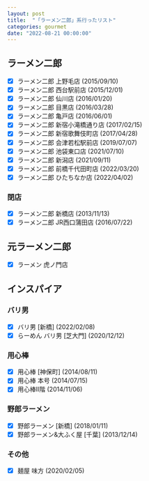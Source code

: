 ```yaml
---
layout: post
title:  "「ラーメン二郎」系行ったリスト"
categories: gourmet
date: "2022-08-21 00:00:00"
---
```


## ラーメン二郎

- [x] ラーメン二郎 上野毛店 (2015/09/10)
- [x] ラーメン二郎 西台駅前店 (2015/12/01)
- [x] ラーメン二郎 仙川店 (2016/01/20)
- [x] ラーメン二郎 目黒店 (2016/03/28)
- [x] ラーメン二郎 亀戸店 (2016/06/01)
- [x] ラーメン二郎 新宿小滝橋通り店 (2017/02/15)
- [x] ラーメン二郎 新宿歌舞伎町店 (2017/04/28)
- [x] ラーメン二郎 会津若松駅前店 (2019/07/07)
- [x] ラーメン二郎 池袋東口店 (2021/07/10)
- [x] ラーメン二郎 新潟店 (2021/09/11)
- [x] ラーメン二郎 前橋千代田町店 (2022/03/20)
- [x] ラーメン二郎 ひたちなか店 (2022/04/02)

### 閉店

- [x] ラーメン二郎 新橋店 (2013/11/13)
- [x] ラーメン二郎 JR西口蒲田店 (2016/07/22)

## 元ラーメン二郎

- [x] ラーメン 虎ノ門店

## インスパイア

### バリ男

- [x] バリ男 [新橋] (2022/02/08)
- [x] らーめん バリ男 [芝大門] (2020/12/12)

### 用心棒

- [x] 用心棒 [神保町] (2014/08/11)
- [x] 用心棒 本号 (2014/07/15)
- [x] 用心棒Ⅱ階 (2014/11/06)

### 野郎ラーメン

- [x] 野郎ラーメン [新橋] (2018/01/11)
- [x] 野郎ラーメン&大ふく屋 [千葉] (2013/12/14)

### その他

- [x] 麺屋 味方 (2020/02/05)
